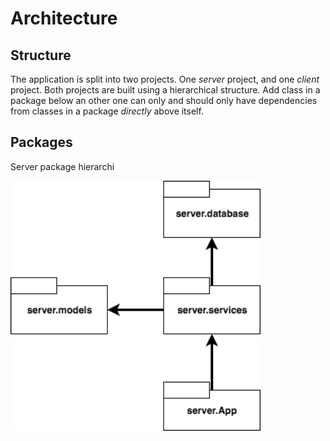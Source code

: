 
# Architecture

## Structure

The application is split into two projects. One _server_ project, and one _client_ project.
Both projects are built using a hierarchical structure. Add class in a package below an other one can only and should only have dependencies from classes in a package _directly_ above itself.

## Packages

Server package hierarchi

<img src="https://raw.githubusercontent.com/nnecklace/acskl/master/documents/diagrams/packages-server.png" width="400px"/>